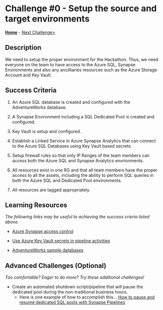 # Challenge #0 - Setup the source and target environments

**[Home](../README.md)** - [Next Challenge>](Challenge-01.md)


## Description

We need to setup the proper environment for the Hackathon.  Thus, we need everyone on the team to have access to the Azure SQL, Synapse Environments and also any ancilliaries resources such as the Azure Storage Account and Key Vault.

## Success Criteria

1. An Azure SQL database is created and configured with the AdventureWorks database.

2. A Synapse Environment including a SQL Dedicated Pool is created and configured.

3. Key Vault is setup and configured.

4. Establish a Linked Service in Azure Synapse Analytics that can connect to the Azure SQL Databases using Key Vault based secrets.

5. Setup firewall rules so that only IP Ranges of the team members can access both the Azure SQL and Synapse Analytics envrionments.

6. All resources exist in one RG and that all team members have the proper access to all the assets, including the ability to perform SQL queries in both the Azure SQL and Dedicated Pool environments.

7. All resources are tagged appropriately. 


## Learning Resources

*The following links may be useful to achieving the success crieria listed above.*

- [Azure Synapse access control](https://docs.microsoft.com/en-us/azure/synapse-analytics/security/synapse-workspace-access-control-overview) 

- [Use Azure Key Vault secrets in pipeline activities](https://docs.microsoft.com/en-us/azure/data-factory/how-to-use-azure-key-vault-secrets-pipeline-activities)

- [AdventureWorks sample databases](https://docs.microsoft.com/en-us/sql/samples/adventureworks-install-configure?view=sql-server-ver15&tabs=ssms)


## Advanced Challenges (Optional)

*Too comfortable?  Eager to do more?  Try these additional challenges!*

- Create an automated shutdown script/pipeline that will pause the dedicated pool during the non-traditional business hours.
   -  Here is one example of how to accomplish this... [How to pause and resume dedicated SQL pools with Synapse Pipelines](https://docs.microsoft.com/en-us/azure/synapse-analytics/sql/how-to-pause-resume-pipelines)